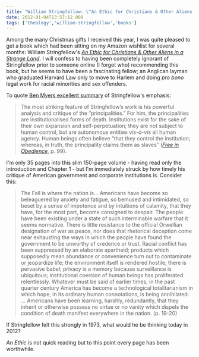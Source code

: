 ```yaml
---
title: "William Stringfellow: \"An Ethic for Christians & Other Aliens In A Strange Land"
date: 2012-01-04T13:57:12.000
tags: ['theology','william-stringfellow','books']
---
```


Among the many Christmas gifts I received this year, I was quite pleased to get a book which had been sitting on my Amazon wishlist for several months: William Stringfellow's _[An Ethic for Christians & Other Aliens in a Strange Land](http://www.amazon.com/gp/product/1592448747/ref=as_li_ss_tl?ie=UTF8&tag=chrishubbs-20&linkCode=as2&camp=1789&creative=390957&creativeASIN=1592448747)_. I will confess to having been completely ignorant of Stringfellow prior to someone online (I forget who) recommending this book, but he seems to have been a fascinating fellow; an Anglican layman who graduated Harvard Law only to move to Harlem and doing _pro bono_ legal work for racial minorities and sex offenders.

To quote [Ben Myers excellent summary](http://www.faith-theology.com/2009/03/william-stringfellow-special-offer.html) of Stringfellow's emphasis:

> The most striking feature of Stringfellow’s work is his powerful analysis and critique of the “principalities.” For him, the principalities are institutionalised forms of death. Institutions exist for the sake of their own expansion and self-perpetuation; they are not subject to human control, but are autonomous entities _vis-à-vis_ all human agency. Human beings often believe “that they control the institution; whereas, in truth, the principality claims them as slaves” ([_Free in Obedience_](http://wipfandstock.com/store/Free_in_Obedience), p. 99).

I'm only 35 pages into this slim 150-page volume - having read only the introduction and Chapter 1 - but I'm immediately struck by how timely his critique of American government and corporate institutions is. Consider this:

> The Fall is where the nation is... Americans have become so beleaguered by anxiety and fatigue, so bemused and intimidated, so beset by a sense of impotence and by intuitions of calamity, that they have, for the most part, become consigned to despair. The people have been existing under a state of such interminable warfare that it seems normative. There is little resistance to the official Orwellian designation of war as peace, nor does that rhetorical deception come near exhausting the ways in which the people have found the government to be unworthy of credence or trust. Racial conflict has been suppressed by an elaborate apartheid; products which supposedly mean abundance or convenience turn out to contaminate or jeopardize life; the environment itself is rendered hostile; there is pervasive babel; privacy is a memory because surveillance is ubiquitous; institutional coercion of human beings has proliferated relentlessly. Whatever must be said of earlier times, in the past quarter century America has become a technological totalitarianism in which hope, in its ordinary human connotations, is being annihilated. ... Americans have been learning, harshly, redundantly, that they inherit or otherwise possess no virtue or no vanity which dispels the condition of death manifest everywhere in the nation. (p. 19-20)

If Stringfellow felt this strongly in 1973, what would he be thinking today in 2012?

_An Ethic_ is not quick reading but to this point every page has been worthwhile.
